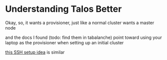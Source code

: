 # Understanding Talos Better

Okay, so, it wants a provisioner, just like a normal cluster wants a master node

and the docs I found (todo: find them in tabalanche) point toward using your laptop as the provisioner when setting up an initial cluster

[this SSH setup idea](b234ac1b-136f-4879-a805-98a416d19fce.md) is similar
